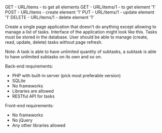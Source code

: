 GET - URL/items   - to get all elements
GET - URL/items/1 - to get element '1'
POST - URL/items  - create element '1'
PUT - URL/items/1 - update element '1'
DELETE - URL/items/1 - delete element '1'

Create a single page application that doesn’t do anything except allowing to manage a list of tasks. Interface of the application might look like this. Tasks must be stored in the database. User should be able to manage (create, read, update, delete) tasks without page refresh.

Note: A task is able to have unlimited quantity of subtasks, a subtask is able to have unlimited subtasks on its own and so on.

Back-end requirements:
 - PHP with built-in server (pick most preferable version)
 - SQLite
 - No frameworks
 - Libraries are allowed
 - RESTful API for tasks

Front-end requirements:
 - No frameworks
 - No jQuery
 - Any other libraries allowed
